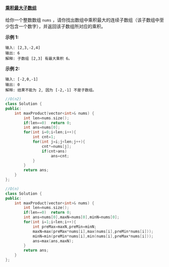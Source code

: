 #### [乘积最大子数组](https://leetcode-cn.com/problems/maximum-product-subarray/)

给你一个整数数组 `nums` ，请你找出数组中乘积最大的连续子数组（该子数组中至少包含一个数字），并返回该子数组所对应的乘积。

 

**示例 1:**

```
输入: [2,3,-2,4]
输出: 6
解释: 子数组 [2,3] 有最大乘积 6。
```

**示例 2:**

```
输入: [-2,0,-1]
输出: 0
解释: 结果不能为 2, 因为 [-2,-1] 不是子数组。
```



```c++
//O(n2)
class Solution {
public:
    int maxProduct(vector<int>& nums) {
        int len=nums.size();
        if(len==0)  return 0;
        int ans=nums[0];
        for(int i=0;i<len;i++){
            int cnt=1;
            for(int j=i;j<len;j++){
                cnt*=nums[j];
                if(cnt>ans)
                    ans=cnt;
            }
        }
        return ans;
    }
};

//O(n)
class Solution {
public:
    int maxProduct(vector<int>& nums) {
        int len=nums.size();
        if(len==0)  return 0;
        int ans=nums[0],maxN=nums[0],minN=nums[0];
        for(int i=1;i<len;i++){
            int preMax=maxN,preMin=minN;
            maxN=max(preMax*nums[i],max(nums[i],preMin*nums[i]));
            minN=min(preMin*nums[i],min(nums[i],preMax*nums[i]));
            ans=max(ans,maxN);
        }
        return ans;
    }
};
```

